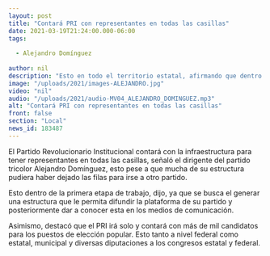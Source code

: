 ```yaml
---
layout: post
title: "Contará PRI con representantes en todas las casillas"
date: 2021-03-19T21:24:00.000-06:00
tags:
  
  - Alejandro Domínguez
  
author: nil
description: "Esto en todo el territorio estatal, afirmando que dentro de este se contará con más de mil candidatos."
image: "/uploads/2021/images-ALEJANDRO.jpg"
video: "nil"
audio: "/uploads/2021/audio-MV04_ALEJANDRO_DOMINGUEZ.mp3"
alt: "Contará PRI con representantes en todas las casillas"
front: false
section: "Local"
news_id: 183487
---
```


El Partido Revolucionario Institucional contará con la infraestructura para tener representantes en todas las casillas, señaló el dirigente del partido tricolor Alejandro Domínguez, esto pese a que mucha de su estructura pudiera haber dejado las filas para irse a otro partido.

Esto dentro de la primera etapa de trabajo, dijo, ya que se busca el generar una estructura que le permita difundir la plataforma de su partido y posteriormente dar a conocer esta en los medios de comunicación.

Asimismo, destacó que el PRI irá solo y contará con más de mil candidatos para los puestos de elección popular. Esto tanto a nivel federal como estatal, municipal y diversas diputaciones a los congresos estatal y federal.